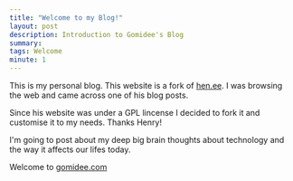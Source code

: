 ```yaml
---
title: "Welcome to my Blog!"
layout: post
description: Introduction to Gomidee's Blog 
summary: 
tags: Welcome
minute: 1
---
```


<p>This is my personal blog. This website is a fork of <a href="https://hen.ee">hen.ee</a>. I was browsing the web and came across one of his blog posts.</p>
<p>Since his website was under a GPL lincense I decided to fork it and customise it to my needs. Thanks Henry!</p>

<p>I'm going to post about my deep big brain thoughts about technology and the way it affects our lifes today.</p>

<p>Welcome to <a href="https://gomidee.com">gomidee.com</a></p>
